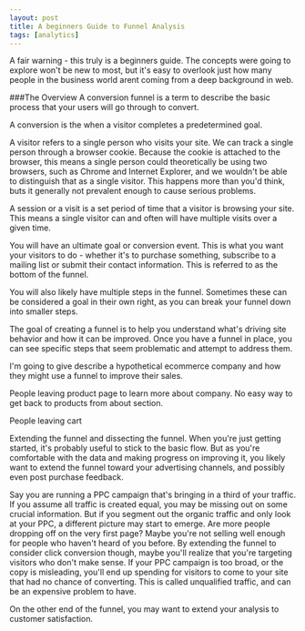 ```yaml
---
layout: post
title: A beginners Guide to Funnel Analysis
tags: [analytics]
---
```


A fair warning - this truly is a beginners guide. The concepts were going to explore won't be new to most, but it's easy to overlook just how many people in the business world arent coming from a deep background in web. 

###The Overview
A conversion funnel is a term to describe the basic process that your users will go through to convert. 

A conversion is the when a visitor completes a predetermined goal. 

A visitor refers to a single person who visits your site. We can track a single person through a browser cookie. Because the cookie is attached to the browser, this means a single person could theoretically be using two browsers, such as Chrome and Internet Explorer, and we wouldn't be able to distinguish that as a single visitor. This happens more than you'd think, buts it generally not prevalent enough to cause serious problems. 

A session or a visit is a set period of time that a visitor is browsing your site. This means a single visitor can and often will have multiple visits over a given time. 

You will have an ultimate goal or conversion event. This is what you want your visitors to do - whether it's to purchase something, subscribe to a mailing list or submit their contact information. This is referred to as the bottom of the funnel. 

You will also likely have multiple steps in the funnel. Sometimes these can be considered a goal in their own right, as you can break your funnel down into smaller steps. 

The goal of creating a funnel is to help you understand what's driving site behavior and how it can be improved. Once you have a funnel in place, you can see specific steps that seem problematic and attempt to address them.

I'm going to give describe a hypothetical ecommerce company and how they might use a funnel to improve their sales. 

People leaving product page to learn more about company. No easy way to get back to products from about section. 

People leaving cart 

Extending the funnel and dissecting the funnel. When you're just getting started, it's probably useful to stick to the basic flow. But as you're comfortable with the data and making progress on improving it, you likely want to extend the funnel toward your advertising channels, and possibly even post purchase feedback. 

Say you are running a PPC campaign that's bringing in a third of your traffic. If you assume all traffic is created equal, you may be missing out on some crucial information. But if you segment out the organic traffic and only look at your PPC, a different picture may start to emerge. Are more people dropping off on the very first page? Maybe you're not selling well enough for people who haven't heard of you before. By extending the funnel to consider click conversion though, maybe you'll realize that you're targeting visitors who don't make sense. If your PPC campaign is too broad, or the copy is misleading, you'll end up spending for visitors to come to your site that had no chance of converting. This is called unqualified traffic, and can be an expensive problem to have. 

On the other end of the funnel, you may want to extend your analysis to customer satisfaction. 